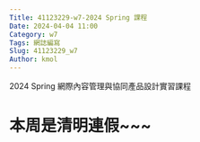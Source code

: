 ```yaml
---
Title: 41123229-w7-2024 Spring 課程
Date: 2024-04-04 11:00
Category: w7
Tags: 網誌編寫
Slug: 41123229_w7
Author: kmol
---
```


2024 Spring 網際內容管理與協同產品設計實習課程

<!-- PELICAN_END_SUMMARY -->

# 本周是清明連假~~~
